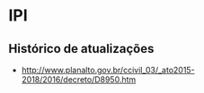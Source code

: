 # IPI

## Histórico de atualizações

* http://www.planalto.gov.br/ccivil_03/_ato2015-2018/2016/decreto/D8950.htm
